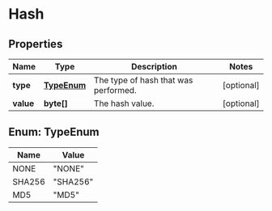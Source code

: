
# Hash

## Properties
Name | Type | Description | Notes
------------ | ------------- | ------------- | -------------
**type** | [**TypeEnum**](#TypeEnum) | The type of hash that was performed. |  [optional]
**value** | **byte[]** | The hash value. |  [optional]


<a name="TypeEnum"></a>
## Enum: TypeEnum
Name | Value
---- | -----
NONE | &quot;NONE&quot;
SHA256 | &quot;SHA256&quot;
MD5 | &quot;MD5&quot;



